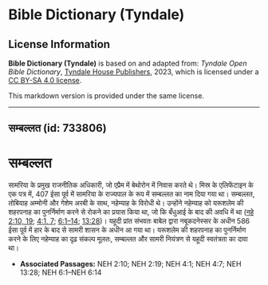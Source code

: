 # Bible Dictionary (Tyndale)

## License Information

**Bible Dictionary (Tyndale)** is based on and adapted from: _Tyndale Open Bible Dictionary_, [Tyndale House Publishers](https://tyndaleopenresources.com/), 2023, which is licensed under a [CC BY-SA 4.0 license](https://creativecommons.org/licenses/by-sa/4.0/legalcode.en).

This markdown version is provided under the same license.



--------------------------------

## सम्बल्लत (id: 733806)

सम्बल्लत
========

सामरिया के प्रमुख राजनीतिक अधिकारी, जो एप्रैम में बेथोरोन में निवास करते थे। मिस्र के एलिफेंटाइन के एक पत्र में, 407 ईसा पूर्व में सामरिया के राज्यपाल के रूप में सम्बल्लत का नाम दिया गया था। सम्बल्लत, तोबियाह अम्मोनी और गेशेम अरबी के साथ, नहेम्याह के विरोधी थे। उन्होंने नहेम्याह को यरूशलेम की शहरपनाह का पुनर्निर्माण करने से रोकने का प्रयास किया था, जो कि बँधुआई के बाद की अवधि में था ([नहे 2:10, 19](https://ref.ly/Neh2:10,Neh2:19); [4:1, 7](https://ref.ly/Neh4:1,Neh4:7); [6:1–14](https://ref.ly/Neh6:1-Neh6:14); [13:28](https://ref.ly/Neh13:28))। यहूदी प्रांत संभवतः बाबेल द्वारा नबूकदनेस्सर के अधीन 586 ईसा पूर्व में हार के बाद से सामरी शासन के अधीन आ गया था। यरूशलेम की शहरपनाह का पुनर्निर्माण करने के लिए नहेम्याह का दृढ़ संकल्प मूलतः, सम्बल्लत और सामरी नियंत्रण से यहूदी स्वतंत्रता का दावा था।

* **Associated Passages:** NEH 2:10; NEH 2:19; NEH 4:1; NEH 4:7; NEH 13:28; NEH 6:1–NEH 6:14

